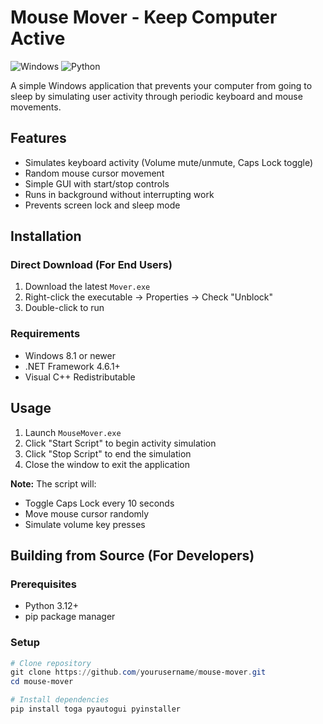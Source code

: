 # Mouse Mover - Keep Computer Active

![Windows](https://img.shields.io/badge/Platform-Windows-blue.svg)
![Python](https://img.shields.io/badge/Python-3.12%2B-green.svg)

A simple Windows application that prevents your computer from going to sleep by simulating user activity through periodic keyboard and mouse movements.

## Features

- Simulates keyboard activity (Volume mute/unmute, Caps Lock toggle)
- Random mouse cursor movement
- Simple GUI with start/stop controls
- Runs in background without interrupting work
- Prevents screen lock and sleep mode

## Installation

### Direct Download (For End Users)
1. Download the latest `Mover.exe`
2. Right-click the executable -> Properties -> Check "Unblock"
3. Double-click to run

### Requirements
- Windows 8.1 or newer
- .NET Framework 4.6.1+
- Visual C++ Redistributable

## Usage

1. Launch `MouseMover.exe`
2. Click "Start Script" to begin activity simulation
3. Click "Stop Script" to end the simulation
4. Close the window to exit the application

**Note:** The script will:
- Toggle Caps Lock every 10 seconds
- Move mouse cursor randomly
- Simulate volume key presses

## Building from Source (For Developers)

### Prerequisites
- Python 3.12+
- pip package manager

### Setup
```powershell
# Clone repository
git clone https://github.com/yourusername/mouse-mover.git
cd mouse-mover

# Install dependencies
pip install toga pyautogui pyinstaller
